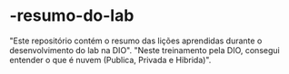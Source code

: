 # -resumo-do-lab
 "Este repositório contém o resumo das lições aprendidas durante o desenvolvimento do lab na DIO".
 "Neste treinamento pela DIO, consegui entender o que é nuvem (Publica, Privada e Hibrida)".
